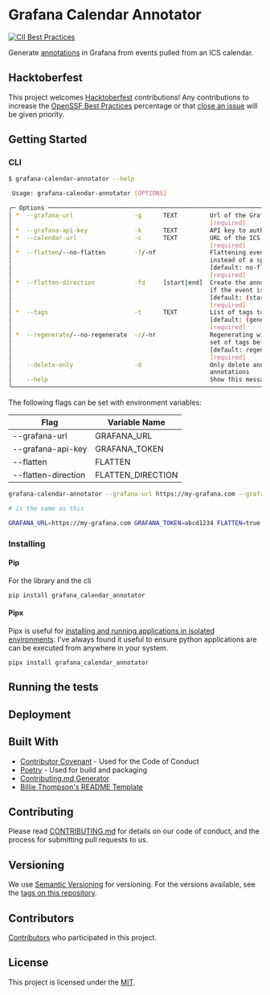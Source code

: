 # Grafana Calendar Annotator

[![CII Best Practices](https://bestpractices.coreinfrastructure.org/projects/6552/badge)](https://bestpractices.coreinfrastructure.org/projects/6552)

Generate [annotations](https://grafana.com/docs/grafana/latest/dashboards/build-dashboards/annotate-visualizations/) in Grafana from events pulled from an ICS calendar.

## Hacktoberfest

This project welcomes [Hacktoberfest](https://hacktoberfest.com/) contributions! Any contributions to increase the [OpenSSF Best Practices](https://bestpractices.coreinfrastructure.org/en/projects/6552) percentage or that [close an issue](https://github.com/cam-barts/grafana-calendar-annotator/issues) will be given priority.

## Getting Started

### CLI

```bash
$ grafana-calendar-annotator --help

 Usage: grafana-calendar-annotator [OPTIONS]

╭─ Options ─────────────────────────────────────────────────────────────────────────────────────────────────────────╮
│ *  --grafana-url                 -g      TEXT         Url of the Grafana instance to populate annotations into    │
│                                                       [required]                                                  │
│ *  --grafana-api-key             -k      TEXT         API key to authenticate to the Grafana instance [required]  │
│ *  --calendar-url                -c      TEXT         URL of the ICS Calendar to use to populate events from      │
│                                                       [required]                                                  │
│ *  --flatten/--no-flatten        -f/-nf               Flattening events will create a single time annotation      │
│                                                       instead of a span                                           │
│                                                       [default: no-flatten]                                       │
│                                                       [required]                                                  │
│ *  --flatten-direction           -fd     [start|end]  Create the annotation at the start or the end of the event  │
│                                                       if the event is flattened                                   │
│                                                       [default: (start)]                                          │
│                                                       [required]                                                  │
│ *  --tags                        -t      TEXT         List of tags to add to created annotations                  │
│                                                       [default: (generated,)]                                     │
│                                                       [required]                                                  │
│ *  --regenerate/--no-regenerate  -r/-nr               Regenerating will delete all annotations that have the same │
│                                                       set of tags before creating new annotations                 │
│                                                       [default: regenerate]                                       │
│                                                       [required]                                                  │
│    --delete-only                 -d                   Only delete annotations with tags, do not create new        │
│                                                       annotations                                                 │
│    --help                                             Show this message and exit.                                 │
╰───────────────────────────────────────────────────────────────────────────────────────────────────────────────────╯
```

The following flags can be set with environment variables:

| Flag                | Variable Name     |
| ------------------- | ----------------- |
| --grafana-url       | GRAFANA_URL       |
| --grafana-api-key   | GRAFANA_TOKEN     |
| --flatten           | FLATTEN           |
| --flatten-direction | FLATTEN_DIRECTION |

```bash
grafana-calendar-annotator --grafana-url https://my-grafana.com --grafana-api-key abcd1234 --flatten --flatten-direction end --calendar-url https://my-calendar.com/personal.ics

# is the same as this

GRAFANA_URL=https://my-grafana.com GRAFANA_TOKEN=abcd1234 FLATTEN=true FLATTEN_DIRECTION=end grafana-calendar-annotator --calendar-url https://my-calendar.com/personal.ics
```


### Installing

#### Pip

For the library and the cli

```shell
pip install grafana_calendar_annotator
```

#### Pipx

Pipx is useful for [installing and running applications in isolated environments](https://pypa.github.io/pipx/). I've always found it useful to ensure python applications are can be executed from anywhere in your system.

```shell
pipx install grafana_calendar_annotator
```

## Running the tests

<!--TODO-->

## Deployment

<!--TODO-->

## Built With

  - [Contributor Covenant](https://www.contributor-covenant.org/) - Used for the Code of Conduct
  - [Poetry](https://python-poetry.org/) - Used for build and packaging
  - [Contributing.md Generator](https://generator.contributing.md/)
  - [Billie Thompson's README Template](https://github.com/PurpleBooth/a-good-readme-template)

## Contributing

Please read [CONTRIBUTING.md](https://github.com/cam-barts/grafana-calendar-annotator/blob/main/CONTRIBUTING.md) for details on our code
of conduct, and the process for submitting pull requests to us.

## Versioning

We use [Semantic Versioning](http://semver.org/) for versioning. For the versions
available, see the [tags on this
repository](https://github.com/cam-barts/grafana-calendar-annotator/tags).

## Contributors

[Contributors](https://github.com/cam-barts/grafana-calendar-annotator/contributors)
who participated in this project.

## License

This project is licensed under the [MIT](https://github.com/cam-barts/grafana-calendar-annotator/blob/main/LICENSE.txt).